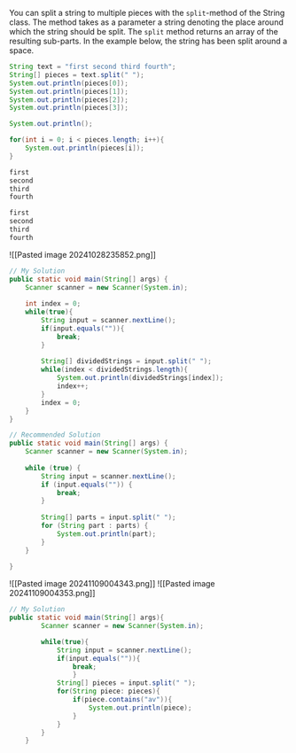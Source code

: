 You can split a string to multiple pieces with the `split`-method of the String class. The method takes as a parameter a string denoting the place around which the string should be split. The `split` method returns an array of the resulting sub-parts. In the example below, the string has been split around a space.

```Java
String text = "first second third fourth";
String[] pieces = text.split(" ");
System.out.println(pieces[0]);
System.out.println(pieces[1]);
System.out.println(pieces[2]);
System.out.println(pieces[3]);

System.out.println();

for(int i = 0; i < pieces.length; i++){
	System.out.println(pieces[i]);
}
```

```Java
first 
second 
third 
fourth

first 
second 
third 
fourth
```

![[Pasted image 20241028235852.png]]

```Java
// My Solution
public static void main(String[] args) {  
    Scanner scanner = new Scanner(System.in);  
  
    int index = 0;  
    while(true){  
        String input = scanner.nextLine();  
        if(input.equals("")){  
            break;  
        }  
  
        String[] dividedStrings = input.split(" ");  
        while(index < dividedStrings.length){  
            System.out.println(dividedStrings[index]);  
            index++;  
        }  
        index = 0;  
    }  
}
```

```Java
// Recommended Solution
public static void main(String[] args) {  
    Scanner scanner = new Scanner(System.in);  
  
    while (true) {  
        String input = scanner.nextLine();  
        if (input.equals("")) {  
            break;  
        }  
  
        String[] parts = input.split(" ");  
        for (String part : parts) {  
            System.out.println(part);  
        }  
    }  
  
}
```

![[Pasted image 20241109004343.png]]
![[Pasted image 20241109004353.png]]

```Java
// My Solution
public static void main(String[] args){
        Scanner scanner = new Scanner(System.in);

        while(true){
            String input = scanner.nextLine();
            if(input.equals("")){
                break;
                }
            String[] pieces = input.split(" ");
            for(String piece: pieces){
                if(piece.contains("av")){
                    System.out.println(piece);
                }
            }
        }
    }
```